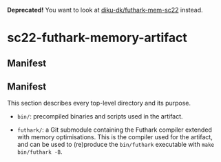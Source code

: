 **Deprecated!** You want to look at
[diku-dk/futhark-mem-sc22](https://github.com/diku-dk/futhark-mem-sc22) instead.


# sc22-futhark-memory-artifact

## Manifest

## Manifest

This section describes every top-level directory and its purpose.

* `bin/`: precompiled binaries and scripts used in the artifact.

* `futhark/`: a Git submodule containing the Futhark compiler extended
  with memory optimisations.  This is the compiler used for the
  artifact, and can be used to (re)produce the `bin/futhark`
  executable with `make bin/futhark -B`.

